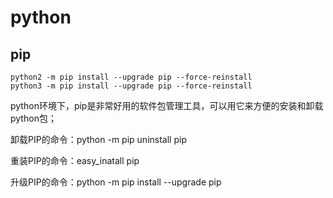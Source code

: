 # python

## pip

```
python2 -m pip install --upgrade pip --force-reinstall
python3 -m pip install --upgrade pip --force-reinstall
```

python环境下，pip是非常好用的软件包管理工具，可以用它来方便的安装和卸载python包；

卸载PIP的命令：python -m pip uninstall pip

重装PIP的命令：easy_inatall pip

升级PIP的命令：python -m pip install --upgrade pip

